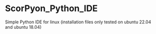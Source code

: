 # ScorPyon_Python_IDE
Simple Python IDE for linux
(installation files only tested on ubuntu 22.04 and ubuntu 18.04)
